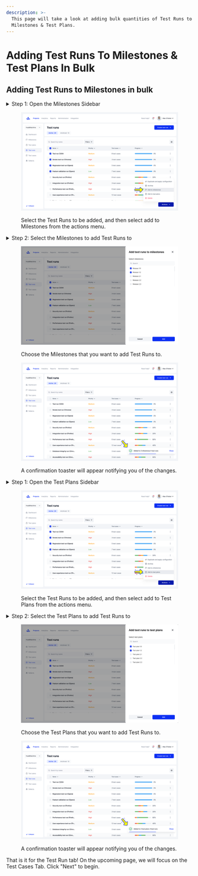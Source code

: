 ```yaml
---
description: >-
  This page will take a look at adding bulk quantities of Test Runs to both
  Milestones & Test Plans.
---
```


# Adding Test Runs To Milestones & Test Plans In Bulk

## Adding Test Runs to Milestones in bulk

<details>

<summary>Step 1: Open the Milestones Sidebar</summary>

In the Test Runs Page, select the Test Runs you want to add by ticking the check box next to them. Then click the actions button on the bottom right and select "Add to Milestones".

</details>

<figure><img src="../../../.gitbook/assets/Test runs - Active - Bulk - Add to milestone (2).png" alt=""><figcaption><p>Select the Test Runs to be added, and then select add to Milestones from the actions menu.</p></figcaption></figure>

<details>

<summary>Step 2: Select the Milestones to add Test Runs to</summary>

In the Milestones sidebar select the Milestones that you want to add Test Runs to. You can use the search bar to look for any entries not shown in the list. When you are done click "Add"\
\
A confirmation Toaster will appear to notify you of the changes.

</details>

<div><figure><img src="../../../.gitbook/assets/Test runs - Active - Bulk - Add to milestone-2.png" alt=""><figcaption><p>Choose the Milestones that you want to add Test Runs to.</p></figcaption></figure> <figure><img src="../../../.gitbook/assets/Test runs - Active - Bulk - Add to milestone-1 (1).png" alt=""><figcaption><p>A confirmation toaster will appear notifying you of the changes.</p></figcaption></figure></div>

<details>

<summary>Step 1: Open the Test Plans Sidebar</summary>

In the Test Runs Page, select the Test Runs you want to add by ticking the check box next to them. Then click the actions button on the bottom right and select "Add to Test Plans".

</details>

<figure><img src="../../../.gitbook/assets/Test runs - Active - Bulk - Add to milestone (3).png" alt=""><figcaption><p>Select the Test Runs to be added, and then select add to Test Plans from the actions menu.</p></figcaption></figure>

<details>

<summary>Step 2: Select the Test Plans to add Test Runs to</summary>

In the Test Plans sidebar select the Test Plans that you want to add Test Runs to. You can use the search bar to look for any entries not shown in the list. When you are done click "Add"\
\
A confirmation Toaster will appear to notify you of the changes.

</details>

<div><figure><img src="../../../.gitbook/assets/Test runs - Active - Bulk - Add to milestone-2 (1).png" alt=""><figcaption><p>Choose the Test Plans that you want to add Test Runs to.</p></figcaption></figure> <figure><img src="../../../.gitbook/assets/Test runs - Active - Bulk - Add to milestone-1 (2).png" alt=""><figcaption><p>A confirmation toaster will appear notifying you of the changes.</p></figcaption></figure></div>

That is it for the Test Run tab! On the upcoming page, we will focus on the Test Cases Tab. Click "Next" to begin.&#x20;
